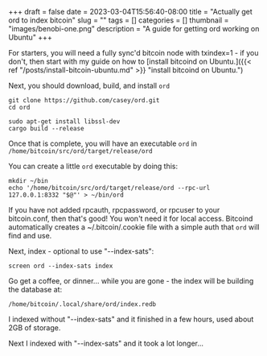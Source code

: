 +++ 
draft = false
date = 2023-03-04T15:56:40-08:00
title = "Actually get ord to index bitcoin"
slug = "" 
tags = []
categories = []
thumbnail = "images/benobi-one.png"
description = "A guide for getting ord working on Ubuntu"
+++

For starters, you will need a fully sync'd bitcoin node with txindex=1 - if you don't, then start with my guide on how to [install bitcoind on Ubuntu.]({{< ref "/posts/install-bitcoin-ubuntu.md" >}} "install bitcoind on Ubuntu.")

Next, you should download, build, and install `ord`
```
git clone https://github.com/casey/ord.git
cd ord

sudo apt-get install libssl-dev
cargo build --release
```

Once that is complete, you will have an executable `ord` in `/home/bitcoin/src/ord/target/release/ord` 

You can create a little `ord` executable by doing this:

```
mkdir ~/bin
echo '/home/bitcoin/src/ord/target/release/ord --rpc-url 127.0.0.1:8332 "$@"' > ~/bin/ord
```

If you have not added rpcauth, rpcpassword, or rpcuser to your bitcoin.conf, then that's good! You won't need it for local access. Bitcoind automatically creates a ~/.bitcoin/.cookie file with a simple auth that `ord` will find and use.

Next, index - optional to use "--index-sats":
```
screen ord --index-sats index
```

Go get a coffee, or dinner... while you are gone - the index will be building the database at:
```
/home/bitcoin/.local/share/ord/index.redb
```

I indexed without "--index-sats" and it finished in a few hours, used about 2GB of storage. 

Next I indexed with "--index-sats" and it took a lot longer... 